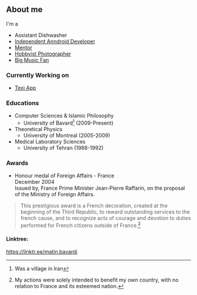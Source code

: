 ## About me
I'm a
- Assistant Dishwasher
- [Independent Anndroid Developer](https://texi.app/)
- [Mentor](https://www.cafeplanck.com/)
- [Hobbyist Photographer](https://diansoha.com)
- [Big Music Fan](https://sites.google.com/view/liberomusics)


### Currently Working on 
- [Texi App](https://texi.app/)

### Educations 
- Computer Sciences & Islamic Philosophy
  - University of Bavard[^1] (2009-Present)
- Theoretical Physics 
  - University of Montreal (2005-2009)
- Medical Laboratory Sciences 
  - University of Tehran (1988-1992)

[^1]: Was a village in Iran

### Awards
- Honour medal of Foreign Affairs - France    
December 2004   
Issued by, France Prime Minister Jean-Pierre Raffarin, on the proposal of the Ministry of Foreign Affairs.   
> This prestigious award is a French decoration, created at the beginning of the Third Republic, to reward outstanding services to the french cause, and to recognize acts of courage and devotion to duties performed for French citizens outside of France.[^2]

[^2]: My actions were solely intended to benefit my own country, with no relation to France and its esteemed nation.



#### Linktree:
https://linktr.ee/matin.bavardi


